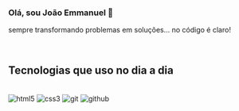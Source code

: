 ### Olá, sou João Emmanuel 👋

sempre transformando problemas em soluções... no código é claro!

<br/>

## Tecnologias que uso no dia a dia
<div style="display: inline_block"><br/>
  <img align="center" src="https://img.shields.io/badge/HTML5-E34F26?style=for-the-badge&logo=html5&logoColor=white" alt="html5" />
  <img align="center" src="https://img.shields.io/badge/CSS3-1572B6?style=for-the-badge&logo=css3&logoColor=white" alt="css3" />
  <!--<img align="center" src="https://img.shields.io/badge/JavaScript-F7DF1E?style=for-the-badge&logo=javascript&logoColor=black" alt="javascript" />-->
  <img align="center" src="https://img.shields.io/badge/GIT-E44C30?style=for-the-badge&logo=git&logoColor=white" alt="git" />
  <img align="center" src="https://img.shields.io/badge/GitHub-100000?style=for-the-badge&logo=github&logoColor=white" alt="github" />
</div>
